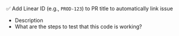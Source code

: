 ✅ Add Linear ID (e.g., `PROD-123`) to PR title to automatically link issue

- Description
- What are the steps to test that this code is working?
